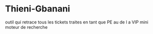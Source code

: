# Thieni-Gbanani
outil qui retrace tous les tickets traites en tant que PE au de l a VIP
mini moteur de recherche 
